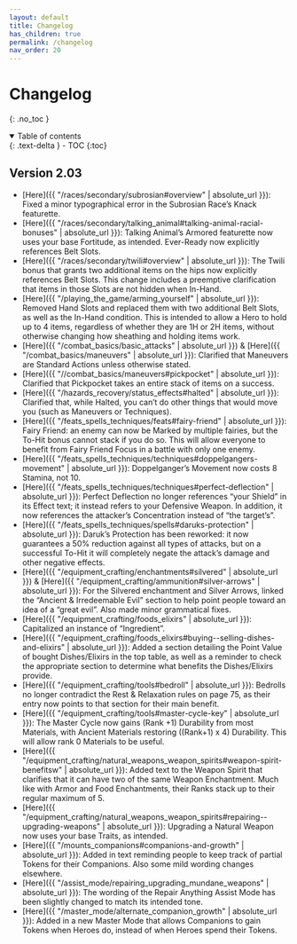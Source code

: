 ```yaml
---
layout: default
title: Changelog
has_children: true
permalink: /changelog
nav_order: 20
---
```


# Changelog
{: .no_toc }

<details open markdown="block">
  <summary>
    Table of contents
  </summary>
  {: .text-delta }
- TOC
{:toc}
</details>

## Version 2.03

- [Here]({{ "/races/secondary/subrosian#overview" | absolute_url }}): Fixed a minor typographical error in the Subrosian Race’s Knack featurette.
- [Here]({{ "/races/secondary/talking_animal#talking-animal-racial-bonuses" | absolute_url }}): Talking Animal’s Armored featurette now uses your base Fortitude, as intended. Ever-Ready now explicitly references Belt Slots.
- [Here]({{ "/races/secondary/twili#overview" | absolute_url }}): The Twili bonus that grants two additional items on the hips now explicitly references Belt Slots. This change includes a preemptive clarification that items in those Slots are not hidden when In-Hand.
- [Here]({{ "/playing_the_game/arming_yourself" | absolute_url }}): Removed Hand Slots and replaced them with two additional Belt Slots, as well as the In-Hand condition. This is intended to allow a Hero to hold up to 4 items, regardless of whether they are 1H or 2H items, without otherwise changing how sheathing and holding items work.
- [Here]({{ "/combat_basics/basic_attacks" | absolute_url }}) & [Here]({{ "/combat_basics/maneuvers" | absolute_url }}): Clarified that Maneuvers are Standard Actions unless otherwise stated.
- [Here]({{ "//combat_basics/maneuvers#pickpocket" | absolute_url }}): Clarified that Pickpocket takes an entire stack of items on a success.
- [Here]({{ "/hazards_recovery/status_effects#halted" | absolute_url }}): Clarified that, while Halted, you can’t do other things that would move you (such as Maneuvers or Techniques).
- [Here]({{ "/feats_spells_techniques/feats#fairy-friend" | absolute_url }}): Fairy Friend: an enemy can now be Marked by multiple fairies, but the To-Hit bonus cannot stack if you do so. This will allow everyone to benefit from Fairy Friend Focus in a battle with only one enemy.
- [Here]({{ "/feats_spells_techniques/techniques#doppelgangers-movement" | absolute_url }}): Doppelganger’s Movement now costs 8 Stamina, not 10.
- [Here]({{ "/feats_spells_techniques/techniques#perfect-deflection" | absolute_url }}): Perfect Deflection no longer references “your Shield” in its Effect text; it instead refers to your Defensive Weapon. In addition, it now references the attacker’s Concentration instead of “the target’s”.
- [Here]({{ "/feats_spells_techniques/spells#daruks-protection" | absolute_url }}): Daruk’s Protection has been reworked: it now guarantees a 50% reduction against all types of attacks, but on a successful To-Hit it will completely negate the attack’s damage and other negative effects.
- [Here]({{ "/equipment_crafting/enchantments#silvered" | absolute_url }}) & [Here]({{ "/equipment_crafting/ammunition#silver-arrows" | absolute_url }}): For the Silvered enchantment and Silver Arrows, linked the “Ancient & Irredeemable Evil” section to help point people toward an idea of a “great evil”. Also made minor grammatical fixes.
- [Here]({{ "/equipment_crafting/foods_elixirs" | absolute_url }}): Capitalized an instance of “Ingredient”.
- [Here]({{ "/equipment_crafting/foods_elixirs#buying--selling-dishes-and-elixirs" | absolute_url }}): Added a section detailing the Point Value of bought Dishes/Elixirs in the top table, as well as a reminder to check the appropriate section to determine what benefits the Dishes/Elixirs provide.
- [Here]({{ "/equipment_crafting/tools#bedroll" | absolute_url }}): Bedrolls no longer contradict the Rest & Relaxation rules on page 75, as their entry now points to that section for their main benefit.
- [Here]({{ "/equipment_crafting/tools#master-cycle-key" | absolute_url }}): The Master Cycle now gains (Rank +1) Durability from most Materials, with Ancient Materials restoring ((Rank+1) x 4) Durability. This will allow rank 0 Materials to be useful.
- [Here]({{ "/equipment_crafting/natural_weapons_weapon_spirits#weapon-spirit-benefitsw" | absolute_url }}): Added text to the Weapon Spirit that clarifies that it can have two of the same Weapon Enchantment. Much like with Armor and Food Enchantments, their Ranks stack up to their regular maximum of 5.
- [Here]({{ "/equipment_crafting/natural_weapons_weapon_spirits#repairing--upgrading-weapons" | absolute_url }}): Upgrading a Natural Weapon now uses your base Traits, as intended.
- [Here]({{ "/mounts_companions#companions-and-growth" | absolute_url }}): Added in text reminding people to keep track of partial Tokens for their Companions. Also some mild wording changes elsewhere.
- [Here]({{ "/assist_mode/repairing_upgrading_mundane_weapons" | absolute_url }}): The wording of the Repair Anything Assist Mode has been slightly changed to match its intended tone.
- [Here]({{ "/master_mode/alternate_companion_growth" | absolute_url }}): Added in a new Master Mode that allows Companions to gain Tokens when Heroes do, instead of when Heroes spend their Tokens.
